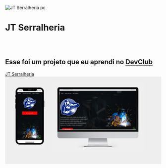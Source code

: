 ![JT Serralheria pc](https://github.com/user-attachments/assets/320824d3-92cb-47cf-9d66-2675875e199a)
<h1> JT Serralheria</h1>
<br>
<br>
<h2>Esse foi um projeto que eu aprendi no <a href= "https://rodolfomori.com.br" >DevClub</a></h2>
<a href= "https://jonathantome7.github.io/JT-Serralheria/">JT Serralheria</a>

<img src="./img/Design JT Serralheria.png">